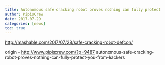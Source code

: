 ```yaml
---
title: Autonomous safe-cracking robot proves nothing can fully protect you from hackers
author: PipisCrew
date: 2017-07-29
categories: [news]
toc: true
---
```


http://mashable.com/2017/07/28/safe-cracking-robot-defcon/

origin - http://www.pipiscrew.com/?p=9487 autonomous-safe-cracking-robot-proves-nothing-can-fully-protect-you-from-hackers